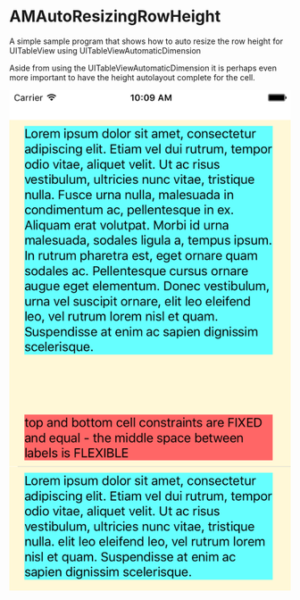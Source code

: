 # AMAutoResizingRowHeight
A simple sample program that shows how to auto resize the row height for UITableView using UITableViewAutomaticDimension

Aside from using the UITableViewAutomaticDimension it is perhaps even more important to have the height autolayout complete for the cell.

![alt tag](https://github.com/geekyaleks/AMAutoResizingRowHeight/blob/master/Simulator%20Screen%20Shot%20Apr%2014%2C%202016%2C%2010.09.31%20AM.png)

